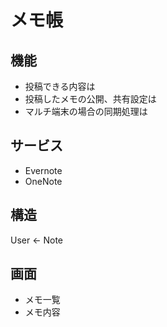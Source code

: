 # メモ帳

## 機能

* 投稿できる内容は
* 投稿したメモの公開、共有設定は
* マルチ端末の場合の同期処理は

## サービス

* Evernote
* OneNote

## 構造

User <- Note

## 画面

* メモ一覧
* メモ内容
